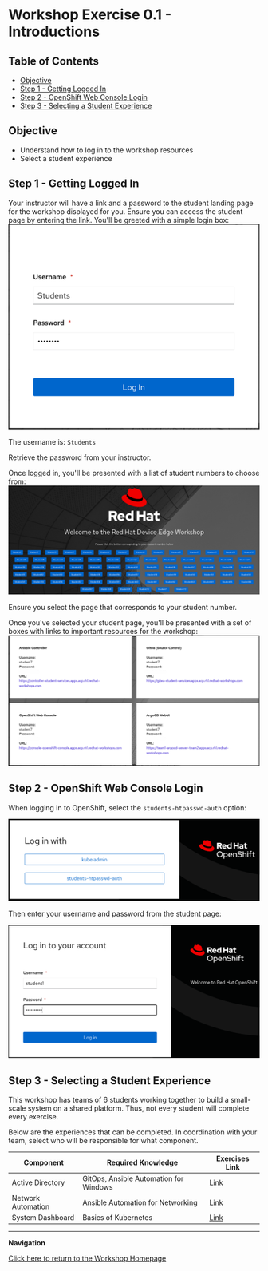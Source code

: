 # Workshop Exercise 0.1 - Introductions

## Table of Contents

* [Objective](#objective)
* [Step 1 - Getting Logged In](#step-1---getting-logged-in)
* [Step 2 - OpenShift Web Console Login](#step-2---openshift-web-console-login)
* [Step 3 - Selecting a Student Experience](#step-3---selecting-a-student-experience)

## Objective

* Understand how to log in to the workshop resources
* Select a student experience

## Step 1 - Getting Logged In
Your instructor will have a link and a password to the student landing page for the workshop displayed for you. Ensure you can access the student page by entering the link. You'll be greeted with a simple login box:
![Student Page Login](./images/student-page-login.png)

The username is: `Students`

Retrieve the password from your instructor.

Once logged in, you'll be presented with a list of student numbers to choose from:
![Student Numbers](./images/student-page-student-selection.png)

Ensure you select the page that corresponds to your student number.

Once you've selected your student page, you'll be presented with a set of boxes with links to important resources for the workshop:
![Student Links](./images/student-page-links-fixed.png)

## Step 2 - OpenShift Web Console Login
When logging in to OpenShift, select the `students-htpasswd-auth` option:

![OCP Login With](./images/ocp-login-with.png)

Then enter your username and password from the student page:

![OCP Student Login](./images/ocp-student-login.png)

## Step 3 - Selecting a Student Experience
This workshop has teams of 6 students working together to build a small-scale system on a shared platform. Thus, not every student will complete every exercise.

Below are the experiences that can be completed. In coordination with your team, select who will be responsible for what component.

| Component | Required Knowledge | Exercises Link |
| --- | --- | --- |
| Active Directory | GitOps, Ansible Automation for Windows | [Link](../active-directory/1.1-initializing-chart/README.md) |
| Network Automation | Ansible Automation for Networking | [Link](../network-infra/1.1-initialize-appliance/README.md) |
| System Dashboard | Basics of Kubernetes | [Link](../system-dashboard/1.1-initializing-chart/README.md) |

---
**Navigation**

[Click here to return to the Workshop Homepage](../README.md)
